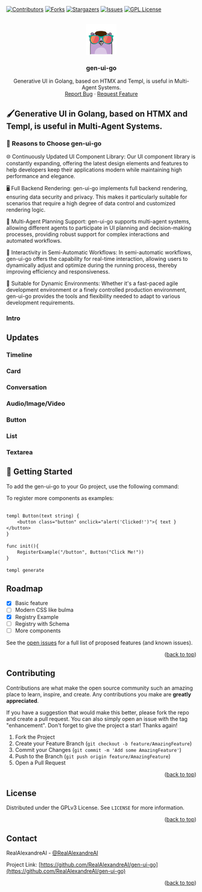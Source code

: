 <!-- Improved compatibility of back to top link: See: https://github.com/RealAlexandreAI/gen-ui-go/pull/73 -->
<a name="readme-top"></a>
<!--
*** Thanks for checking out the Best-README-Template. If you have a suggestion
*** that would make this better, please fork the repo and create a pull request
*** or simply open an issue with the tag "enhancement".
*** Don't forget to give the project a star!
*** Thanks again! Now go create something AMAZING! :D
-->



<!-- PROJECT SHIELDS -->
<!--
*** I'm using markdown "reference style" links for readability.
*** Reference links are enclosed in brackets [ ] instead of parentheses ( ).
*** See the bottom of this document for the declaration of the reference variables
*** for contributors-url, forks-url, etc. This is an optional, concise syntax you may use.
*** https://www.markdownguide.org/basic-syntax/#reference-style-links
-->
[![Contributors][contributors-shield]][contributors-url]
[![Forks][forks-shield]][forks-url]
[![Stargazers][stars-shield]][stars-url]
[![Issues][issues-shield]][issues-url]
[![GPL License][license-shield]][license-url]


<!-- PROJECT LOGO -->
<br />
<div align="center">
  <a href="https://github.com/RealAlexandreAI/gen-ui-go">
    <img src="static/logo.png" alt="Logo" width="80" height="80">
  </a>

<h3 align="center">gen-ui-go</h3>

  <p align="center">
    Generative UI in Golang, based on HTMX and Templ, is useful in Multi-Agent Systems.
    <br />
    <a href="https://github.com/RealAlexandreAI/gen-ui-go/issues/new?labels=bug&template=bug-report---.md">Report Bug</a>
    ·
    <a href="https://github.com/RealAlexandreAI/gen-ui-go/issues/new?labels=enhancement&template=feature-request---.md">Request Feature</a>
  </p>
</div>


<!-- ABOUT THE PROJECT -->

## 🖌Generative UI in Golang, based on HTMX and Templ, is useful in Multi-Agent Systems.

### 🌟 Reasons to Choose gen-ui-go

🌐 Continuously Updated UI Component Library: Our UI component library is constantly expanding, offering the latest
design elements and features to help developers keep their applications modern while maintaining high performance and
elegance.

🖥️ Full Backend Rendering: gen-ui-go implements full backend rendering, ensuring data security and privacy. This makes
it particularly suitable for scenarios that require a high degree of data control and customized rendering logic.

🤖 Multi-Agent Planning Support: gen-ui-go supports multi-agent systems, allowing different agents to participate in UI
planning and decision-making processes, providing robust support for complex interactions and automated workflows.

🔄 Interactivity in Semi-Automatic Workflows: In semi-automatic workflows, gen-ui-go offers the capability for real-time
interaction, allowing users to dynamically adjust and optimize during the running process, thereby improving efficiency
and responsiveness.

🔧 Suitable for Dynamic Environments: Whether it's a fast-paced agile development environment or a finely controlled
production environment, gen-ui-go provides the tools and flexibility needed to adapt to various development
requirements.

### Intro

## Updates

### Timeline

### Card

### Conversation

### Audio/Image/Video

### Button

### List

### Textarea

<!-- GETTING STARTED -->

## 🏁 Getting Started

To add the gen-ui-go to your Go project, use the following command:




To register more components as examples: 

```

templ Button(text string) {
    <button class="button" onclick="alert('Clicked!')">{ text }</button>
}

func init(){
    RegisterExample("/button", Button("Click Me!"))
}

templ generate

```

<!-- ROADMAP -->

## Roadmap

- [x] Basic feature
- [ ] Modern CSS like bulma
- [x] Registry Example
- [ ] Registry with Schema
- [ ] More components

See the [open issues](https://github.com/RealAlexandreAI/gen-ui-go/issues) for a full list of proposed features (and
known issues).

<p align="right">(<a href="#readme-top">back to top</a>)</p>


<!-- CONTRIBUTING -->

## Contributing

Contributions are what make the open source community such an amazing place to learn, inspire, and create. Any
contributions you make are **greatly appreciated**.

If you have a suggestion that would make this better, please fork the repo and create a pull request. You can also
simply open an issue with the tag "enhancement".
Don't forget to give the project a star! Thanks again!

1. Fork the Project
2. Create your Feature Branch (`git checkout -b feature/AmazingFeature`)
3. Commit your Changes (`git commit -m 'Add some AmazingFeature'`)
4. Push to the Branch (`git push origin feature/AmazingFeature`)
5. Open a Pull Request

<p align="right">(<a href="#readme-top">back to top</a>)</p>

<!-- LICENSE -->

## License

Distributed under the GPLv3 License. See `LICENSE` for more information.

<p align="right">(<a href="#readme-top">back to top</a>)</p>



<!-- CONTACT -->

## Contact

RealAlexandreAI - [@RealAlexandreAI](https://twitter.com/RealAlexandreAI)

Project Link: [https://github.com/RealAlexandreAI/gen-ui-go](https://github.com/RealAlexandreAI/gen-ui-go)

<p align="right">(<a href="#readme-top">back to top</a>)</p>


<!-- MARKDOWN LINKS & IMAGES -->
<!-- https://www.markdownguide.org/basic-syntax/#reference-style-links -->

[contributors-shield]: https://img.shields.io/github/contributors/RealAlexandreAI/gen-ui-go.svg?style=for-the-badge

[contributors-url]: https://github.com/RealAlexandreAI/gen-ui-go/graphs/contributors

[forks-shield]: https://img.shields.io/github/forks/RealAlexandreAI/gen-ui-go.svg?style=for-the-badge

[forks-url]: https://github.com/RealAlexandreAI/gen-ui-go/network/members

[stars-shield]: https://img.shields.io/github/stars/RealAlexandreAI/gen-ui-go.svg?style=for-the-badge

[stars-url]: https://github.com/RealAlexandreAI/gen-ui-go/stargazers

[issues-shield]: https://img.shields.io/github/issues/RealAlexandreAI/gen-ui-go.svg?style=for-the-badge

[issues-url]: https://github.com/RealAlexandreAI/gen-ui-go/issues

[license-shield]: https://img.shields.io/github/license/RealAlexandreAI/gen-ui-go.svg?style=for-the-badge

[license-url]: https://github.com/RealAlexandreAI/gen-ui-go/blob/master/LICENSE

[product-screenshot]: images/screenshot.png


